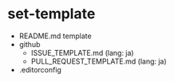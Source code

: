 # set-template

- README.md template
- github
  - ISSUE_TEMPLATE.md (lang: ja)
  - PULL_REQUEST_TEMPLATE.md (lang: ja)
- .editorconfig  
